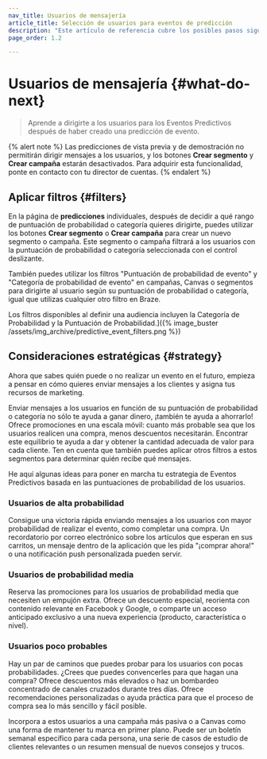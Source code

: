 ```yaml
---
nav_title: Usuarios de mensajería
article_title: Selección de usuarios para eventos de predicción
description: "Este artículo de referencia cubre los posibles pasos siguientes después de haber creado una predicción de eventos, como la implementación de filtros y las consideraciones estratégicas."
page_order: 1.2

---
```


# Usuarios de mensajería {#what-do-next}

> Aprende a dirigirte a los usuarios para los Eventos Predictivos después de haber creado una predicción de evento.

{% alert note %}
Las predicciones de vista previa y de demostración no permitirán dirigir mensajes a los usuarios, y los botones **Crear segmento** y **Crear campaña** estarán desactivados. Para adquirir esta funcionalidad, ponte en contacto con tu director de cuentas.
{% endalert %}

## Aplicar filtros {#filters}

En la página de **predicciones** individuales, después de decidir a qué rango de puntuación de probabilidad o categoría quieres dirigirte, puedes utilizar los botones **Crear segmento** o **Crear campaña** para crear un nuevo segmento o campaña. Este segmento o campaña filtrará a los usuarios con la puntuación de probabilidad o categoría seleccionada con el control deslizante.

También puedes utilizar los filtros "Puntuación de probabilidad de evento" y "Categoría de probabilidad de evento" en campañas, Canvas o segmentos para dirigirte al usuario según su puntuación de probabilidad o categoría, igual que utilizas cualquier otro filtro en Braze.

Los filtros disponibles al definir una audiencia incluyen la Categoría de Probabilidad y la Puntuación de Probabilidad.]({% image_buster /assets/img_archive/predictive_event_filters.png %})

## Consideraciones estratégicas {#strategy}

Ahora que sabes quién puede o no realizar un evento en el futuro, empieza a pensar en cómo quieres enviar mensajes a los clientes y asigna tus recursos de marketing.

Enviar mensajes a los usuarios en función de su puntuación de probabilidad o categoría no sólo te ayuda a ganar dinero, ¡también te ayuda a ahorrarlo! Ofrece promociones en una escala móvil: cuanto más probable sea que los usuarios realicen una compra, menos descuentos necesitarán. Encontrar este equilibrio te ayuda a dar y obtener la cantidad adecuada de valor para cada cliente. Ten en cuenta que también puedes aplicar otros filtros a estos segmentos para determinar quién recibe qué mensajes.

He aquí algunas ideas para poner en marcha tu estrategia de Eventos Predictivos basada en las puntuaciones de probabilidad de los usuarios.

### Usuarios de alta probabilidad

Consigue una victoria rápida enviando mensajes a los usuarios con mayor probabilidad de realizar el evento, como completar una compra. Un recordatorio por correo electrónico sobre los artículos que esperan en sus carritos, un mensaje dentro de la aplicación que les pida "¡comprar ahora!" o una notificación push personalizada pueden servir.

### Usuarios de probabilidad media

Reserva las promociones para los usuarios de probabilidad media que necesiten un empujón extra. Ofrece un descuento especial, reorienta con contenido relevante en Facebook y Google, o comparte un acceso anticipado exclusivo a una nueva experiencia (producto, característica o nivel).

### Usuarios poco probables

Hay un par de caminos que puedes probar para los usuarios con pocas probabilidades. ¿Crees que puedes convencerles para que hagan una compra? Ofrece descuentos más elevados o haz un bombardeo concentrado de canales cruzados durante tres días. Ofrece recomendaciones personalizadas o ayuda práctica para que el proceso de compra sea lo más sencillo y fácil posible.

Incorpora a estos usuarios a una campaña más pasiva o a Canvas como una forma de mantener tu marca en primer plano. Puede ser un boletín semanal específico para cada persona, una serie de casos de estudio de clientes relevantes o un resumen mensual de nuevos consejos y trucos.

